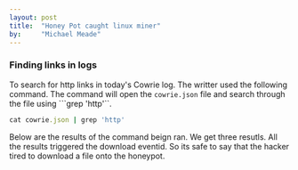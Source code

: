 ```yaml
---
layout: post
title:  "Honey Pot caught linux miner"
by:     "Michael Meade"
---
```


### Finding links in logs
To search for http links in today's Cowrie log. The writter used the following command. The command will open the ```cowrie.json``` file and search through the file using ```grep 'http'``.

```ruby
cat cowrie.json | grep 'http'
```
Below are the results of the command beign ran. We get three resutls. All the results triggered the download eventid. So its safe to say that the hacker tired to download a file onto the honeypot.
